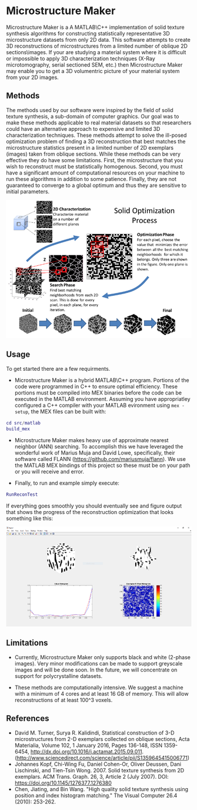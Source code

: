 # Microstructure Maker

Microstructure Maker is a A MATLAB\C++ implementation of solid texture synthesis algorithms for constructing statistically representative 3D microstructure datasets from only 2D data. This software attempts to create 3D reconstructions of microstructures from a limited number of oblique 2D sections\images. If your are studying a material system where it is difficult or impossible to apply 3D characterization techniques (X-Ray microtomography, serial sectioned SEM, etc.) then Microstructure Maker may enable you to get a 3D volumentric picture of your material system from your 2D images.

## Methods

The methods used by our software were inspired by the field of solid texture synthesis, a sub-domain of computer graphics. Our goal was to make these methods applicable to real material datasets so that researchers could have an alternative approach to expensive and limited 3D characterization techniques. These methods attempt to solve the ill-posed optimization problem of finding a 3D reconstruction that best matches the microstructure statistics present in a limited number of 2D exemplars (images) taken from oblique sections. While these methods can be very effective they do have some limitations. First, the microstructure that you wish to reconstruct must be statistically homogenous. Second, you must have a significant amount of computational resources on your machine to run these algorithms in addition to some patience. Finally, they are not guaranteed to converge to a global optimum and thus they are sensitive to initial parameters. 

![Schematic of solid texture synthesis algorithm originally defined by Kopf et al.](docs/images/schematic.png)

## Usage

To get started there are a few requirments. 

- Microstructure Maker is a hybrid MATLAB\C++ program. Portions of the code were programmed in C++ to ensure optimal efficiency. These portions must be compiled into MEX binaries before the code can be executed in the MATLAB environment. Assuming you have appropriatley configured a C++ compiler with your MATLAB evironment using `mex -setup`, the MEX files can be built with:

```matlab
cd src/matlab
build_mex
```

- Microstructure Maker makes heavy use of approximate nearest neighbor (ANN) searching. To accomplish this we have leveraged the wonderful work of Marius Muja and David Lowe, specifically, their software called FLANN (https://github.com/mariusmuja/flann). We use the MATLAB MEX bindings of this project so these must be on your path or you will receive and error. 

- Finally, to run and example simply execute:

```matlab
RunReconTest
```

If everything goes smoothly you should eventually see and figure output that shows the progress of the reconstruction optimization that looks something like this:

![Reconstruction optimization progress output](docs/images/Optimization_Screenshot.png)

## Limitations

- Currently, Microstructure Maker only supports black and white (2-phase images). Very minor modifications can be made to support greyscale images and will be done soon. In the future, we will concentrate on support for polycrystalline datasets.

- These methods are computationally intensive. We suggest a machine with a minimum of 4 cores and at least 16 GB of memory. This will allow reconstructions of at least 100^3 voxels.

## References
- David M. Turner, Surya R. Kalidindi, Statistical construction of 3-D microstructures from 2-D exemplars collected on oblique sections, Acta Materialia, Volume 102, 1 January 2016, Pages 136-148, ISSN 1359-6454, http://dx.doi.org/10.1016/j.actamat.2015.09.011.
(http://www.sciencedirect.com/science/article/pii/S1359645415006771)
- Johannes Kopf, Chi-Wing Fu, Daniel Cohen-Or, Oliver Deussen, Dani Lischinski, and Tien-Tsin Wong. 2007. Solid texture synthesis from 2D exemplars. ACM Trans. Graph. 26, 3, Article 2 (July 2007). DOI: https://doi.org/10.1145/1276377.1276380
- Chen, Jiating, and Bin Wang. "High quality solid texture synthesis using position and index histogram matching." The Visual Computer 26.4 (2010): 253-262.

